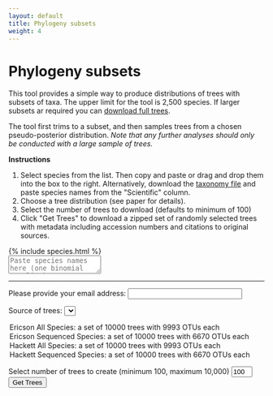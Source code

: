 ```yaml
---
layout: default
title: Phylogeny subsets
weight: 4
---
```


Phylogeny subsets
=================

This tool provides a simple way to produce distributions of trees with subsets
of taxa. The upper limit for the tool is 2,500 species. If larger subsets ar
required you can [download full trees](http://birdtree.org/archives/).

The tool first trims to a subset, and then samples trees from a chosen
pseudo-posterior distribution. *Note that any further analyses should only
be conducted with a large sample of trees.*

**Instructions**

1. Select species from the list. Then copy and paste or drag and drop
them into the box to the right. Alternatively, download the [taxonomy file](http://birdtree.org/bird-tree/BLIOCPhyloMasterTax.csv)
and paste species names from the "Scientific" column.  
2. Choose a tree distribution (see paper for details).  
3. Select the number of trees to download (defaults to minimum of 100)  
4. Click "Get Trees" to download a zipped set of randomly selected
trees with metadata including accession numbers and citations to original  
sources.  


<div class="speciesContainer">
  {% include species.html %}
</div>

<textarea class="selected" placeholder="Paste species names here (one binomial per line)."></textarea>
  
------------------------------------
Please provide your email address: <input type="text" name="email" id="email" size="25">
  
Source of trees:
<select name="treeset" id="treeset">
   <option selected="selected" value="4">Ericson All Species: a set of 10000 trees with 9993 OTUs each </option>
   <option value="2">Ericson Sequenced Species: a set of 10000 trees with 6670 OTUs each </option>
   <option value="3">Hackett All Species: a set of 10000 trees with 9993 OTUs each </option>
   <option value="5">Hackett Sequenced Species: a set of 10000 trees with 6670 OTUs each </option>
</select>
  

 
 Select number of trees to create (minimum 100, maximum 10,000)
<input id="treenum" type="text" size="2" value="100">
<button id="gettrees">Get Trees</button>
<img id="loading" src="/{{site.root}}/images/loading.gif" onload="$(this).toggle(false)" style="display: none;">
<div id="status"></div>

